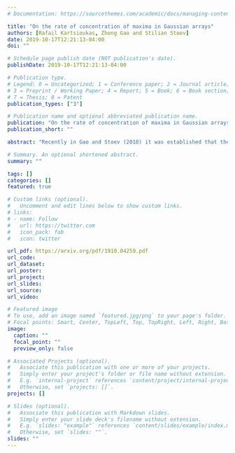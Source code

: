 ```yaml
---
# Documentation: https://sourcethemes.com/academic/docs/managing-content/

title: "On the rate of concentration of maxima in Gaussian arrays"
authors: [Rafail Kartsioukas, Zheng Gao and Stilian Stoev]
date: 2019-10-17T12:21:13-04:00
doi: ""

# Schedule page publish date (NOT publication's date).
publishDate: 2019-10-17T12:21:13-04:00

# Publication type.
# Legend: 0 = Uncategorized; 1 = Conference paper; 2 = Journal article;
# 3 = Preprint / Working Paper; 4 = Report; 5 = Book; 6 = Book section;
# 7 = Thesis; 8 = Patent
publication_types: ["3"]

# Publication name and optional abbreviated publication name.
publication: "On the rate of concentration of maxima in Gaussian arrays"
publication_short: ""

abstract: "Recently in Gao and Stoev (2018) it was established that the concentration of maxima phenomenon is the key to solving the exact sparse support recovery problem in high dimensions. This phenomenon, known also as relative stability, has been little studied in the context of dependence. Here, we obtain bounds on the rate of concentration of maxima in Gaussian triangular arrays. These results are used to establish sufficient conditions for the uniform relative stability of functions of Gaussian arrays, leading to new models that exhibit phase transitions in the exact support recovery problem. Finally, the optimal rate of concentration for Gaussian arrays is studied under general assumptions implied by the classic condition of Berman (1964)."

# Summary. An optional shortened abstract.
summary: ""

tags: []
categories: []
featured: true

# Custom links (optional).
#   Uncomment and edit lines below to show custom links.
# links:
# - name: Follow
#   url: https://twitter.com
#   icon_pack: fab
#   icon: twitter

url_pdf: https://arxiv.org/pdf/1910.04259.pdf
url_code:
url_dataset:
url_poster:
url_project:
url_slides:
url_source:
url_video:

# Featured image
# To use, add an image named `featured.jpg/png` to your page's folder. 
# Focal points: Smart, Center, TopLeft, Top, TopRight, Left, Right, BottomLeft, Bottom, BottomRight.
image:
  caption: ""
  focal_point: ""
  preview_only: false

# Associated Projects (optional).
#   Associate this publication with one or more of your projects.
#   Simply enter your project's folder or file name without extension.
#   E.g. `internal-project` references `content/project/internal-project/index.md`.
#   Otherwise, set `projects: []`.
projects: []

# Slides (optional).
#   Associate this publication with Markdown slides.
#   Simply enter your slide deck's filename without extension.
#   E.g. `slides: "example"` references `content/slides/example/index.md`.
#   Otherwise, set `slides: ""`.
slides: ""
---
```

